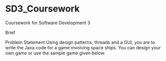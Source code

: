 # SD3_Coursework
Coursework for Software Development 3

Brief

Problem Statement
Using design patterns, threads and a GUI, you are to write the Java code for a game involving space ships.  You can design your own game or use the sample game given below. 
